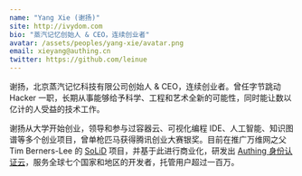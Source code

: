 ```yaml
---
name: "Yang Xie (谢扬)"
site: http://ivydom.com
bio: "蒸汽记忆创始人 & CEO，连续创业者"
avatar: /assets/peoples/yang-xie/avatar.png
email: xieyang@authing.cn
twitter: https://github.com/leinue
---
```


谢扬，北京蒸汽记忆科技有限公司创始人 & CEO，连续创业者。曾任字节跳动 Hacker 一职，长期从事能够给予科学、工程和艺术全新的可能性，同时能让数以亿计的人受益的技术工作。

谢扬从大学开始创业，领导和参与过容器云、可视化编程 IDE、人工智能、知识图谱等多个创业项目，曾单枪匹马获得腾讯创业大赛银奖。目前在推广万维网之父 Tim Berners-Lee 的 [SoLiD](https://learnsolid.cn) 项目，并基于此进行商业化，研发出 [Authing 身份认证云](https://authing.cn)，服务全球七个国家和地区的开发者，托管用户超过一百万。